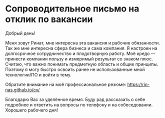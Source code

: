 # Сопроводительное письмо на отклик по вакансии

Добрый день!

Меня зовут Ринат, мне интересна эта вакансия и рабочие обязанности.
Так же мне интересна сфера бизнеса и сама компания.
Я настроен на долгосрочное сотрудничество и плодотворную работу.
Моё кредо — принести компании пользу и измеримый результат со знаком плюс.
Считаю, что важно понимать предметную область и общие принципы.
Поэтому я могу быстро освоить ранее не использованные мной технологии/ПО и войти в тему.

Обратите внимание на моё профессиональное резюме: https://rin-nas.github.io/cv/

Благодарю Вас за уделённое время. 
Буду рад рассказать о себе подробнее и ответить на вопросы по телефону и на собеседовании.
Хорошего рабочего дня!
